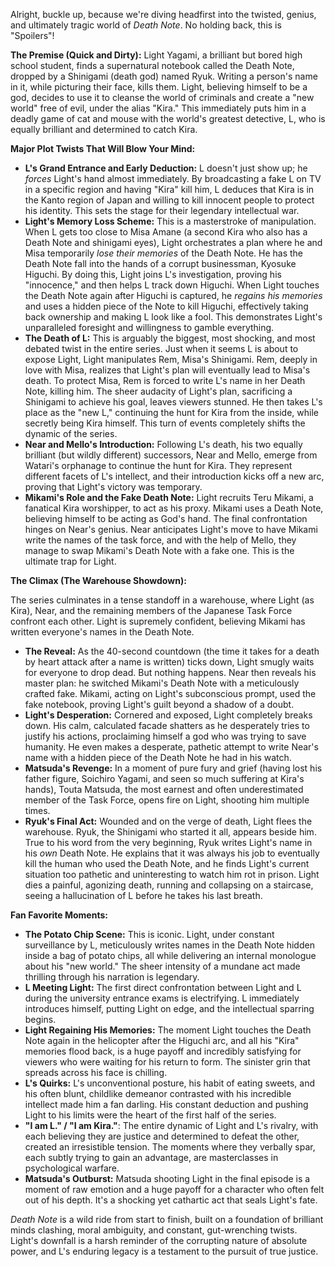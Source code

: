 Alright, buckle up, because we're diving headfirst into the twisted, genius, and ultimately tragic world of *Death Note*. No holding back, this is "Spoilers"!

**The Premise (Quick and Dirty):**
Light Yagami, a brilliant but bored high school student, finds a supernatural notebook called the Death Note, dropped by a Shinigami (death god) named Ryuk. Writing a person's name in it, while picturing their face, kills them. Light, believing himself to be a god, decides to use it to cleanse the world of criminals and create a "new world" free of evil, under the alias "Kira." This immediately puts him in a deadly game of cat and mouse with the world's greatest detective, L, who is equally brilliant and determined to catch Kira.

**Major Plot Twists That Will Blow Your Mind:**

* **L's Grand Entrance and Early Deduction:** L doesn't just show up; he *forces* Light's hand almost immediately. By broadcasting a fake L on TV in a specific region and having "Kira" kill him, L deduces that Kira is in the Kanto region of Japan and willing to kill innocent people to protect his identity. This sets the stage for their legendary intellectual war.
* **Light's Memory Loss Scheme:** This is a masterstroke of manipulation. When L gets too close to Misa Amane (a second Kira who also has a Death Note and shinigami eyes), Light orchestrates a plan where he and Misa temporarily *lose their memories* of the Death Note. He has the Death Note fall into the hands of a corrupt businessman, Kyosuke Higuchi. By doing this, Light joins L's investigation, proving his "innocence," and then helps L track down Higuchi. When Light touches the Death Note again after Higuchi is captured, he *regains his memories* and uses a hidden piece of the Note to kill Higuchi, effectively taking back ownership and making L look like a fool. This demonstrates Light's unparalleled foresight and willingness to gamble everything.
* **The Death of L:** This is arguably the biggest, most shocking, and most debated twist in the entire series. Just when it seems L is about to expose Light, Light manipulates Rem, Misa's Shinigami. Rem, deeply in love with Misa, realizes that Light's plan will eventually lead to Misa's death. To protect Misa, Rem is forced to write L's name in her Death Note, killing him. The sheer audacity of Light's plan, sacrificing a Shinigami to achieve his goal, leaves viewers stunned. He then takes L's place as the "new L," continuing the hunt for Kira from the inside, while secretly being Kira himself. This turn of events completely shifts the dynamic of the series.
* **Near and Mello's Introduction:** Following L's death, his two equally brilliant (but wildly different) successors, Near and Mello, emerge from Watari's orphanage to continue the hunt for Kira. They represent different facets of L's intellect, and their introduction kicks off a new arc, proving that Light's victory was temporary.
* **Mikami's Role and the Fake Death Note:** Light recruits Teru Mikami, a fanatical Kira worshipper, to act as his proxy. Mikami uses a Death Note, believing himself to be acting as God's hand. The final confrontation hinges on Near's genius. Near anticipates Light's move to have Mikami write the names of the task force, and with the help of Mello, they manage to swap Mikami's Death Note with a fake one. This is the ultimate trap for Light.

**The Climax (The Warehouse Showdown):**

The series culminates in a tense standoff in a warehouse, where Light (as Kira), Near, and the remaining members of the Japanese Task Force confront each other. Light is supremely confident, believing Mikami has written everyone's names in the Death Note.

* **The Reveal:** As the 40-second countdown (the time it takes for a death by heart attack after a name is written) ticks down, Light smugly waits for everyone to drop dead. But nothing happens. Near then reveals his master plan: he switched Mikami's Death Note with a meticulously crafted fake. Mikami, acting on Light's subconscious prompt, used the fake notebook, proving Light's guilt beyond a shadow of a doubt.
* **Light's Desperation:** Cornered and exposed, Light completely breaks down. His calm, calculated facade shatters as he desperately tries to justify his actions, proclaiming himself a god who was trying to save humanity. He even makes a desperate, pathetic attempt to write Near's name with a hidden piece of the Death Note he had in his watch.
* **Matsuda's Revenge:** In a moment of pure fury and grief (having lost his father figure, Soichiro Yagami, and seen so much suffering at Kira's hands), Touta Matsuda, the most earnest and often underestimated member of the Task Force, opens fire on Light, shooting him multiple times.
* **Ryuk's Final Act:** Wounded and on the verge of death, Light flees the warehouse. Ryuk, the Shinigami who started it all, appears beside him. True to his word from the very beginning, Ryuk writes Light's name in his *own* Death Note. He explains that it was always his job to eventually kill the human who used the Death Note, and he finds Light's current situation too pathetic and uninteresting to watch him rot in prison. Light dies a painful, agonizing death, running and collapsing on a staircase, seeing a hallucination of L before he takes his last breath.

**Fan Favorite Moments:**

* **The Potato Chip Scene:** This is iconic. Light, under constant surveillance by L, meticulously writes names in the Death Note hidden inside a bag of potato chips, all while delivering an internal monologue about his "new world." The sheer intensity of a mundane act made thrilling through his narration is legendary.
* **L Meeting Light:** The first direct confrontation between Light and L during the university entrance exams is electrifying. L immediately introduces himself, putting Light on edge, and the intellectual sparring begins.
* **Light Regaining His Memories:** The moment Light touches the Death Note again in the helicopter after the Higuchi arc, and all his "Kira" memories flood back, is a huge payoff and incredibly satisfying for viewers who were waiting for his return to form. The sinister grin that spreads across his face is chilling.
* **L's Quirks:** L's unconventional posture, his habit of eating sweets, and his often blunt, childlike demeanor contrasted with his incredible intellect made him a fan darling. His constant deduction and pushing Light to his limits were the heart of the first half of the series.
* **"I am L." / "I am Kira."**: The entire dynamic of Light and L's rivalry, with each believing they are justice and determined to defeat the other, created an irresistible tension. The moments where they verbally spar, each subtly trying to gain an advantage, are masterclasses in psychological warfare.
* **Matsuda's Outburst:** Matsuda shooting Light in the final episode is a moment of raw emotion and a huge payoff for a character who often felt out of his depth. It's a shocking yet cathartic act that seals Light's fate.

*Death Note* is a wild ride from start to finish, built on a foundation of brilliant minds clashing, moral ambiguity, and constant, gut-wrenching twists. Light's downfall is a harsh reminder of the corrupting nature of absolute power, and L's enduring legacy is a testament to the pursuit of true justice.